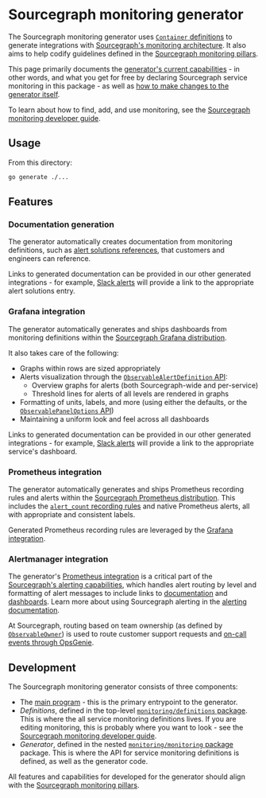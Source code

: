 # Sourcegraph monitoring generator

The Sourcegraph monitoring generator uses [`Container` definitions](./monitoring/README.md#type-container) to generate integrations with [Sourcegraph's monitoring architecture](https://about.sourcegraph.com/handbook/engineering/observability/monitoring_architecture).
It also aims to help codify guidelines defined in the [Sourcegraph monitoring pillars](https://about.sourcegraph.com/handbook/engineering/observability/monitoring_pillars).

This page primarily documents the [generator's current capabilities](#features) - in other words, and what you get for free by declaring Sourcegraph service monitoring in this package - as well as [how to make changes to the generator itself](#development).

To learn about how to find, add, and use monitoring, see the [Sourcegraph monitoring developer guide](https://about.sourcegraph.com/handbook/engineering/observability/monitoring).

## Usage

From this directory:

```sh
go generate ./...
```

## Features

### Documentation generation

The generator automatically creates documentation from monitoring definitions, such as [alert solutions references](https://docs.sourcegraph.com/admin/observability/alert_solutions), that customers and engineers can reference.

Links to generated documentation can be provided in our other generated integrations - for example, [Slack alerts](https://docs.sourcegraph.com/admin/observability/alerting#setting-up-alerting) will provide a link to the appropriate alert solutions entry.

### Grafana integration

The generator automatically generates and ships dashboards from monitoring definitions within the [Sourcegraph Grafana distribution](https://about.sourcegraph.com/handbook/engineering/observability/monitoring_architecture#sourcegraph-grafana).

It also takes care of the following:

- Graphs within rows are sized appropriately
- Alerts visualization through the [`ObservableAlertDefinition` API](./monitoring/README.md#type-observablealertdefinition):
  - Overview graphs for alerts (both Sourcegraph-wide and per-service)
  - Threshold lines for alerts of all levels are rendered in graphs
- Formatting of units, labels, and more (using either the defaults, or the [`ObservablePanelOptions` API](./monitoring/README.md#type-observablepaneloptions))
- Maintaining a uniform look and feel across all dashboards

Links to generated documentation can be provided in our other generated integrations - for example, [Slack alerts](https://docs.sourcegraph.com/admin/observability/alerting#setting-up-alerting) will provide a link to the appropriate service's dashboard.

### Prometheus integration

The generator automatically generates and ships Prometheus recording rules and alerts within the [Sourcegraph Prometheus distribution](https://about.sourcegraph.com/handbook/engineering/observability/monitoring_architecture#sourcegraph-prometheus). This includes the [`alert_count` recording rules](https://about.sourcegraph.com/handbook/engineering/observability/monitoring_architecture#alert-count-metrics) and native Prometheus alerts, all with appropriate and consistent labels.

Generated Prometheus recording rules are leveraged by the [Grafana integration](#grafana-integration).

### Alertmanager integration

The generator's [Prometheus integration](#prometheus-integration) is a critical part of the [Sourcegraph's alerting capabilities](https://about.sourcegraph.com/handbook/engineering/observability/monitoring_architecture#alert-notifications), which handles alert routing by level and formatting of alert messages to include links to [documentation](#documentation-generation) and [dashboards](#grafana-integration). Learn more about using Sourcegraph alerting in the [alerting documentation](https://docs.sourcegraph.com/admin/observability/alerting).

At Sourcegraph, routing based on team ownership (as defined by [`ObservableOwner`](./monitoring/README.md#type-observableowner)) is used to route customer support requests and [on-call events through OpsGenie](https://about.sourcegraph.com/handbook/engineering/incidents/on_call).

## Development

The Sourcegraph monitoring generator consists of three components:

- The [main program](./main.go) - this is the primary entrypoint to the generator.
- _Definitions_, defined in the top-level [`monitoring/definitions` package](./definitions/).
  This is where the all service monitoring definitions lives.
  If you are editing monitoring, this is probably where you want to look - see the [Sourcegraph monitoring developer guide](https://about.sourcegraph.com/handbook/engineering/observability/monitoring).
- _Generator_, defined in the nested [`monitoring/monitoring` package](./monitoring/README.md) package.
  This is where the API for service monitoring definitions is defined, as well as the generator code.

All features and capabilities for developed for the generator should align with the [Sourcegraph monitoring pillars](https://about.sourcegraph.com/handbook/engineering/observability/monitoring_pillars).
